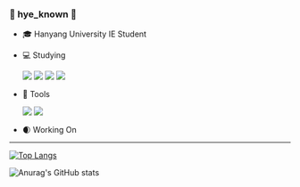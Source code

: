 

### :hamster: hye_known :hamster:






- :mortar_board: Hanyang University IE Student


- :computer:  Studying

  <img src="https://img.shields.io/badge/Python-3776AB?style=flat&logo=Python&logoColor=white"/> <img src="https://img.shields.io/badge/Pytorch-EE4C2C?style=flat&logo=Pytorch&logoColor=white"/> <img src="https://img.shields.io/badge/pandas-150458?style=flat&logo=pandas&logoColor=white"/> <img src="https://img.shields.io/badge/MySQL-4479A1?style=flat&logo=MySQL&logoColor=white"/>

- :hammer: Tools 

  <img src="https://img.shields.io/badge/Google Colab-F9AB00?style=flat&logo=Google Colab&logoColor=white"/> <img src="https://img.shields.io/badge/Kaggle-20BEFF?style=flat&logo=Kaggle&logoColor=white"/>
  
 - :waxing_crescent_moon: Working On


  

-----


[![Top Langs](https://github-readme-stats.vercel.app/api/top-langs/?username=hyeknown&layout=compact)](https://github.com/hyeknown/github-readme-stats)


![Anurag's GitHub stats](https://github-readme-stats.vercel.app/api?username=hyeknown&show_icons=true&theme=dracula)

